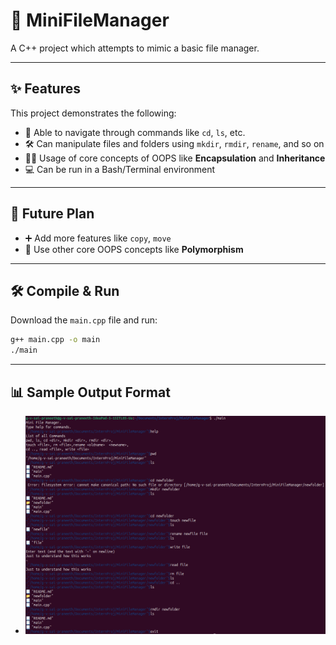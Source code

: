 # 📁 MiniFileManager

A C++ project which attempts to mimic a basic file manager.

---

## ✨ Features

This project demonstrates the following:

- 🧭 Able to navigate through commands like `cd`, `ls`, etc.  
- 🛠️ Can manipulate files and folders using `mkdir`, `rmdir`, `rename`, and so on  
- 👨‍💻 Usage of core concepts of OOPS like **Encapsulation** and **Inheritance**  
- 💻 Can be run in a Bash/Terminal environment  

---

## 🚀 Future Plan

- ➕ Add more features like `copy`, `move`  
- 🧬 Use other core OOPS concepts like **Polymorphism**

---

## 🛠️ Compile & Run

Download the `main.cpp` file and run:

```bash
g++ main.cpp -o main
./main 
```

---

## 📊 Sample Output Format

- ![sample output](Assets/IO1.png)